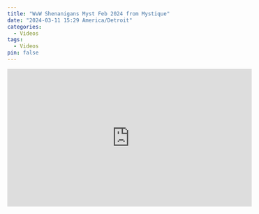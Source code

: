 ```yaml
---
title: "WvW Shenanigans Myst Feb 2024 from Mystique"
date: "2024-03-11 15:29 America/Detroit"
categories:
  - Videos
tags:
  - Videos
pin: false
---
```

<iframe width="560" height="315" src="https://www.youtube.com/embed/vYdMQlWNBU8?si=qx2W-Nk5TK4UrLod" title="YouTube video player" frameborder="0" allow="accelerometer; autoplay; clipboard-write; encrypted-media; gyroscope; picture-in-picture; web-share" allowfullscreen></iframe>